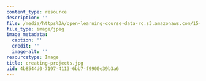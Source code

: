 ```yaml
---
content_type: resource
description: ''
file: /media/https%3A/open-learning-course-data-rc.s3.amazonaws.com/15-960-new-executive-thinking-social-impact-technology-projects-fall-2017-spring-2018/4b8544d0719741136bb7f9900e39b3a6_creating-projects.jpg
file_type: image/jpeg
image_metadata:
  caption: ''
  credit: ''
  image-alt: ''
resourcetype: Image
title: creating-projects.jpg
uid: 4b8544d0-7197-4113-6bb7-f9900e39b3a6
---
```

